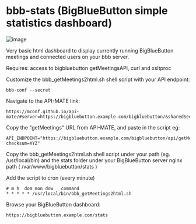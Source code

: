 # bbb-stats (BigBlueButton simple statistics dashboard)

![image](https://user-images.githubusercontent.com/1224883/82800772-84d66d80-9e7c-11ea-9d64-319d640a465f.png)

Very basic html dashboard to display currently running BigBlueButton meetings and connected users on your bbb server.  
  
Requires: access to bigbluebutton getMeetingsAPI, curl and xsltproc

Customize the  bbb_getMeetings2html.sh  shell script with your API endpoint:

```
bbb-conf --secret
```
Navigate to the API-MATE link:   
```
https://mconf.github.io/api-mate/#server=https://bigbluebutton.example.com/bigbluebutton/&sharedSecret=XYZ
```

Copy the "getMeetings" URL from API-MATE, and paste in the script eg:
```
API_ENDPOINT="https://bigbluebutton.example.com/bigbluebutton/api/getMeetings?checksum=XYZ"
```
  
Copy the  bbb_getMeetings2html.sh  shell script under your path (eg. /usr/local/bin) and the stats folder under your BigBlueButton server nginx path ( /var/www/bigbluebutton/stats )  

Add the script to cron (every minute)
```
# m h  dom mon dow   command
* * * * * /usr/local/bin/bbb_getMeetings2html.sh 
```

Browse your BigBlueButton dashboard:
```
https://bigbluebutton.example.com/stats
```
